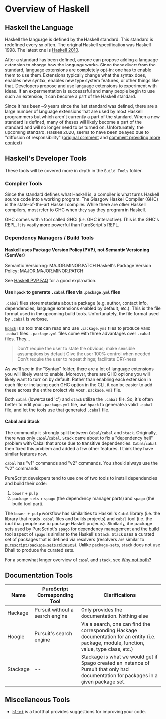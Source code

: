 # Overview of Haskell

## Haskell the Language

Haskell the language is defined by the Haskell standard. This standard is redefined every so often. The original Haskell specification was Haskell 1998. The latest one is [Haskell 2010](https://www.haskell.org/onlinereport/haskell2010/).

After a standard has been defined, anyone can propose adding a language extension to change how the language works. Since these divert from the standard, language extensions are completely opt-in: one has to enable them to use them.
Extensions typically change what the syntax does, enables new syntax, enables new type system features, or other things like that. Developers propose and use language extensions to experiment with ideas. If an experimentation is successsful and many people begin to use such an extension, it can become a part of the Haskell standard.

Since it has been ~9 years since the last standard was defined, there are a large number of language extensions that are used by most Haskell programmers but which aren't currently a part of the standard. When a new standard is defined, many of theses will likely become a part of the standard and will no longer need to be turned on. Unfortunately, the upcoming standard, Haskell 2020, seems to have been delayed due to "diffusion of responsibility" ([original comment](https://github.com/haskell/rfcs/issues/15#issuecomment-302138648) and [comment providing more context](https://github.com/haskell/rfcs/issues/15#issuecomment-302146265))

## Haskell's Developer Tools

These tools will be covered more in depth in the `Build Tools` folder.

### Compiler Tools

Since the standard defines what Haskell is, a compiler is what turns Haskell source code into a working program. The Glasgow Haskell Compiler (GHC) is the state-of-the-art Haskell compiler. While there are other Haskell compilers, most refer to GHC when they say they program in Haskell.

GHC comes with a tool called GHCi (i.e. GHC interactive). This is the GHC's REPL. It is vastly more powerful than PureScript's REPL.

### Dependency Managers / Build Tools

#### Haskell uses Package Version Policy (PVP), not Semantic Versioning (SemVer)

Semantic Versioning: MAJOR.MINOR.PATCH
Haskell's Package Version Policy: MAJOR.MAJOR.MINOR.PATCH

See [Haskell PVP FAQ](https://pvp.haskell.org/faq/) for a good explanation.

#### Use `hpack` to generate `.cabal` files via `.package.yml` files

`.cabal` files store metadata about a package (e.g. author, contact info, dependencies, language extensions enabled by default, etc.). This is the file format used in the upcoming build tools. Unfortunately, the file format used by `.cabal` is verbose.

[`hpack`](https://github.com/sol/hpack#readme) is a tool that can read and use `.package.yml` files to produce valid `.cabal` files. `.package.yml` files come with three advantages over `.cabal` files. They...
> Don't require the user to state the obvious; make sensible assumptions by default
> Give the user 100% control when needed
> Don't require the user to repeat things; facilitate DRY-ness

As we'll see in the "Syntax" folder, there are a lot of language extensions you will likely want to enable. Moreover, there are GHC options you will likely want to turn on by default. Rather than enabling each extension in each file or including each GHC option in the CLI, it can be easier to add these across the entire project via your `.package.yml` file.

Both `cabal` (lowercased 'c') and `stack` utilize the `.cabal` file. So, it's often better to edit your `.package.yml` file, use `hpack` to generate a valid `.cabal` file, and let the tools use that generated `.cabal` file.

#### Cabal and Stack

The community is strongly split between `Cabal`/`cabal` and `stack`. Originally, there was only `Cabal`/`cabal`. `Stack` came about to fix a "dependency hell" problem with Cabal that arose due to transitive dependencies. `Cabal`/`cabal` then fixed this problem and added a few other features. I think they have similar features now.

`cabal` has "v1" commands and "v2" commands. You should always use the "v2" commands.

PureScript developers tend to use one of two tools to install dependencies and build their code:
1. `bower` + `pulp`
2. `package-sets` + `spago` (the dependency manager parts) and `spago` (the build tool part).

The `bower + pulp` workflow has similarities to Haskell's `Cabal` library (i.e. the library that reads `.cabal` files and builds projects) and `cabal` tool (i.e. the tool that people use to package Haskell projects).
Similarly, the package sets used by PureScript's `spago` for dependency management and the build tool aspect of `spago` is similar to the Haskell's `Stack`. `Stack` uses a curated set of packages that is defined via resolvers (resolvers are similar to [`purescript/package-sets` releases](https://github.com/purescript/package-sets/releases)). Unlike `package-sets`, `stack` does not use Dhall to produce the curated sets.

For a somewhat longer overview of `cabal` and `stack`, see [Why not both?](https://medium.com/@fommil/why-not-both-8adadb71a5ed)

## Documentation Tools

| Name | PureScript Corresponding Tool | Clarifications |
| - | - | - |
| Hackage | Pursuit without a search engine | Only provides the documentation. Nothing else |
| Hoogle | Pursuit's search engine | Via a search, one can find the corresponding Hackage documentation for an entity (i.e. package, module, function, value, type class, etc.)
| Stackage | -- | Stackage is what we would get if Spago created an instance of Pursuit that only had documentation for packages in a given package set.

## Miscellaneous Tools

- [`hlint`](https://github.com/ndmitchell/hlint) is a tool that provides suggestions for improving your code.
